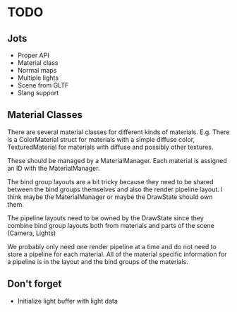 # TODO

## Jots
- Proper API
- Material class
- Normal maps
- Multiple lights
- Scene from GLTF
- Slang support

## Material Classes
There are several material classes for different kinds of materials. E.g. There
is a ColorMaterial struct for materials with a simple diffuse color,
TexturedMaterial for materials with diffuse and possibly other textures.

These should be managed by a MaterialManager. Each material is assigned an ID
with the MaterialManager.

The bind group layouts are a bit tricky because they need to be shared between
the bind groups themselves and also the render pipeline layout. I think maybe
the MaterialManager or maybe the DrawState should own them.

The pipeline layouts need to be owned by the DrawState since they combine bind group
layouts both from materials and parts of the scene (Camera, Lights)

We probably only need one render pipeline at a time and do not need to store a pipeline
for each material. All of the material specific information for a pipeline is in the
layout and the bind groups of the materials.

## Don't forget
- Initialize light buffer with light data